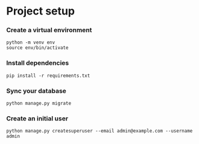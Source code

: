 # Project setup

### Create a virtual environment

`python -m venv env`  
`source env/bin/activate`

### Install dependencies

`pip install -r requirements.txt`

### Sync your database

`python manage.py migrate`

### Create an initial user

`python manage.py createsuperuser --email admin@example.com --username admin`
